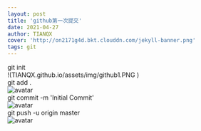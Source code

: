 ```yaml
---
layout: post
title: 'github第一次提交'
date: 2021-04-27
author: TIANQX
cover: 'http://on2171g4d.bkt.clouddn.com/jekyll-banner.png'
tags: git
---
```

git init     
!(TIANQX.github.io/assets/img/github1.PNG )    
git add .   
![avatar](TIANQX.github.io/assets/img/github2.PNG)    
git commit -m 'Initial Commit'   
![avatar](TIANQX.github.io/assets/img/github3.PNG)     
git push -u origin master    
![avatar](TIANQX.github.io/assets/img/github4.PNG) 
